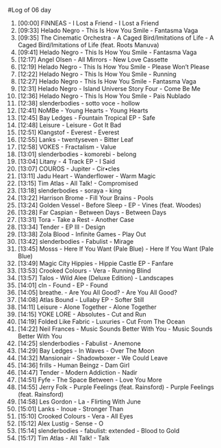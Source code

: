#Log of 06 day

1. [00:00] FINNEAS - I Lost a Friend - I Lost a Friend
1. [09:33] Helado Negro - This Is How You Smile - Fantasma Vaga
1. [09:35] The Cinematic Orchestra - A Caged Bird/Imitations of Life - A Caged Bird/Imitations of Life (feat. Roots Manuva)
1. [09:41] Helado Negro - This Is How You Smile - Fantasma Vaga
1. [12:17] Angel Olsen - All Mirrors - New Love Cassette
1. [12:19] Helado Negro - This Is How You Smile - Please Won’t Please
1. [12:22] Helado Negro - This Is How You Smile - Running
1. [12:27] Helado Negro - This Is How You Smile - Fantasma Vaga
1. [12:31] Helado Negro - Island Universe Story Four - Come Be Me
1. [12:36] Helado Negro - This Is How You Smile - Pais Nublado
1. [12:38] slenderbodies - sotto voce - hollow
1. [12:41] NoMBe - Young Hearts - Young Hearts
1. [12:45] Bay Ledges - Fountain Tropical EP - Safe
1. [12:48] Leisure - Leisure - Got It Bad
1. [12:51] Klangstof - Everest - Everest
1. [12:55] Lanks - twentyseven - Bitter Leaf
1. [12:58] VOKES - Fractalism - Value
1. [13:01] slenderbodies - komorebi - belong
1. [13:04] Litany - 4 Track EP - I Said
1. [13:07] COUROS - Jupiter - Cir•cles
1. [13:11] Jadu Heart - Wanderflower - Warm Magic
1. [13:15] Tim Atlas - All Talk! - Compromised
1. [13:18] slenderbodies - soraya - king
1. [13:22] Harrison Brome - Fill Your Brains - Pools
1. [13:24] Golden Vessel - Before Sleep - EP - Vines (feat. Woodes)
1. [13:28] Far Caspian - Between Days - Between Days
1. [13:31] Tora - Take a Rest - Another Case
1. [13:34] Tender - EP III - Design
1. [13:38] Zola Blood - Infinite Games - Play Out
1. [13:42] slenderbodies - Fabulist - Mirage
1. [13:45] Mosss - Here If You Want (Pale Blue) - Here If You Want (Pale Blue)
1. [13:49] Magic City Hippies - Hippie Castle EP - Fanfare
1. [13:53] Crooked Colours - Vera - Running Blind
1. [13:57] Talos - Wild Alee (Deluxe Edition) - Landscapes
1. [14:01] cln - Found - EP - Found
1. [14:05] breathe. - Are You All Good? - Are You All Good?
1. [14:08] Atlas Bound - Lullaby EP - Softer Still
1. [14:11] Leisure - Alone Together - Alone Together
1. [14:15] YOKE LORE - Absolutes - Cut and Run
1. [14:19] Folded Like Fabric - Luxuries - Cut From The Ocean
1. [14:22] Neil Frances - Music Sounds Better With You - Music Sounds Better With You
1. [14:25] slenderbodies - Fabulist - Anemone
1. [14:29] Bay Ledges - In Waves - Over The Moon
1. [14:32] Mansionair - Shadowboxer - We Could Leave
1. [14:36] frills - Human Beingz - Dam Girl
1. [14:47] Tender - Modern Addiction - Nadir
1. [14:51] Fyfe - The Space Between - Love You More
1. [14:55] Jerry Folk - Purple Feelings (feat. Rainsford) - Purple Feelings (feat. Rainsford)
1. [14:58] Les Gordon - La - Flirting With June
1. [15:01] Lanks - Inoue - Stronger Than
1. [15:10] Crooked Colours - Vera - All Eyes
1. [15:12] Alex Lustig - Sense - O
1. [15:14] slenderbodies - fabulist: extended - Blood to Gold
1. [15:17] Tim Atlas - All Talk! - Talk
